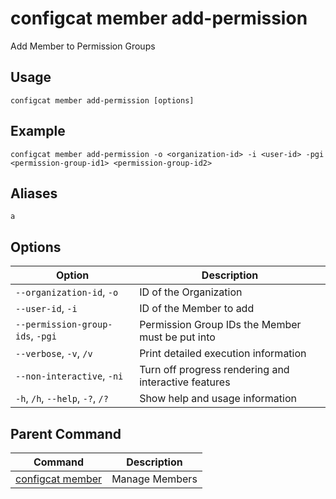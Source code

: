 # configcat member add-permission
Add Member to Permission Groups
## Usage
```
configcat member add-permission [options]
```
## Example
```
configcat member add-permission -o <organization-id> -i <user-id> -pgi <permission-group-id1> <permission-group-id2>
```
## Aliases
`a`
## Options
| Option | Description |
| ------ | ----------- |
| `--organization-id`, `-o` | ID of the Organization |
| `--user-id`, `-i` | ID of the Member to add |
| `--permission-group-ids`, `-pgi` | Permission Group IDs the Member must be put into |
| `--verbose`, `-v`, `/v` | Print detailed execution information |
| `--non-interactive`, `-ni` | Turn off progress rendering and interactive features |
| `-h`, `/h`, `--help`, `-?`, `/?` | Show help and usage information |
## Parent Command
| Command | Description |
| ------ | ----------- |
| [configcat member](configcat-member.md) | Manage Members |
